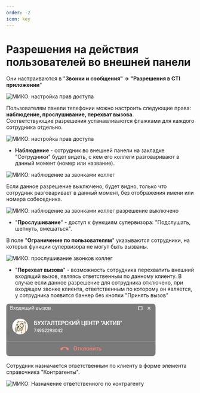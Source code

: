 ```yaml
---
order: -2
icon: key
---
```

# Разрешения на действия пользователей во внешней панели

Они настраиваются в "**Звонки и сообщения" -> "Разрешения в CTI приложении**"

<img class="miko-shadow img-zoomable"  
    src="/assets/root-guides/access-rights/prava_2.png"
    data-original="/assets/root-guides/access-rights/prava_2.png"
    srcset="/assets/root-guides/access-rights/prava_2_prev.png 1x, /assets/root-guides/access-rights/prava_2.png 2x" 
    alt="МИКО: настройка прав доступа"
/> 

Пользователям панели телефонии можно настроить следующие права: **наблюдение, прослушивание, перехват вызова**. <br>
Соответствующие разрешения устанавливаются флажками для каждого сотрудника отдельно.

<img class="miko-shadow img-zoomable"  
    src="/assets/root-guides/access-rights/prava_5.png"
    data-original="/assets/root-guides/access-rights/prava_5.png"
    srcset="/assets/root-guides/access-rights/prava_5_prev.png 1x, /assets/root-guides/access-rights/prava_5.png 2x" 
    alt="МИКО: настройка прав доступа"
/> 

- **Наблюдение** - сотрудник во внешней панели на закладке "Сотрудники" будет видеть, с кем его коллеги разговаривают в данный момент (номер или название).

<img class="miko-shadow img-zoomable"  
    src="/assets/root-guides/access-rights/prava_0.png"
    data-original="/assets/root-guides/access-rights/prava_0.png"
    srcset="/assets/root-guides/access-rights/prava_0_prev.png 1x, /assets/root-guides/access-rights/prava_0.png 2x" 
    alt="МИКО: наблюдение за звонками коллег"
/> 

Если данное разрешение выключено, будет видно, только что сотрудник разговаривает в данный момент, без отображения имени или номера собеседника.

<img class="miko-shadow img-zoomable"  
    src="/assets/root-guides/access-rights/prava_3.png"
    data-original="/assets/root-guides/access-rights/prava_3.png"
    srcset="/assets/root-guides/access-rights/prava_3_prev.png 1x, /assets/root-guides/access-rights/prava_3.png 2x" 
    alt="МИКО: наблюдение за звонками коллег разрешение выключено"
/> 

- "**Прослушивание**" - доступ к функциям супервизора: "Подслушать, шепнуть, вмешаться".

В поле "**Ограничение по пользователям**" указываются сотрудники, на которых функции супервизора не могут быть вызваны.

<img class="miko-shadow img-zoomable"  
    src="/assets/root-guides/access-rights/prava_7.png"
    data-original="/assets/root-guides/access-rights/prava_7.png"
    srcset="/assets/root-guides/access-rights/prava_7_prev.png 1x, /assets/root-guides/access-rights/prava_7.png 2x" 
    alt="МИКО: прослушивание звонков коллег"
/> 

- "**Перехват вызова**" - возможность сотрудника перехватить внешний входящий вызов, являясь ответственным по данному клиенту.
В случае если данное разрешение для сотрудника отключено, при входящем звонке клиента, ответственным по которому он является, у сотрудника появится баннер без кнопки "Принять вызов"

<img class="miko-shadow"  
    src="/assets/root-guides/access-rights/prava_1.png"
    alt="МИКО: перехват вызовов внешней панелью"
/> 

Сотрудник назначается ответственным по клиенту в форме элемента справочника "Контрагенты". 

<img class="miko-shadow img-zoomable"  
    src="/assets/root-guides/access-rights/prava_8.png"
    data-original="/assets/root-guides/access-rights/prava_8.png"
    srcset="/assets/root-guides/access-rights/prava_8_prev.png 1x, /assets/root-guides/access-rights/prava_8.png 2x" 
    alt="МИКО: Назначение ответственного по контрагенту"
/> 
